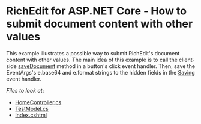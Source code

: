 # RichEdit for ASP.NET Core - How to submit document content with other values

This example illustrates a possible way to submit RichEdit's document content with other values. The main idea of this example is to call the client-side [saveDocument](https://docs.devexpress.com/AspNetCore/js-DevExpress.RichEdit.RichEdit#js_devexpress_richedit_richedit_savedocument) method in a button's click event handler. Then, save the EventArgs's e.base64 and e.format strings to the hidden fields in the [Saving](https://docs.devexpress.com/AspNetCore/DevExpress.AspNetCore.RichEdit.RichEditBuilder.OnSaving%28System.String%29) event handler.

<!-- default file list -->  
*Files to look at*:

* [HomeController.cs](./CS/Controllers/HomeController.cs)
* [TestModel.cs](./CS/Models/TestModel.cs)
* [Index.cshtml](./CS/Views/Home/Index.cshtml)
<!-- default file list end -->